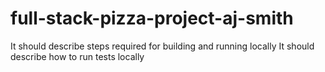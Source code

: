 # full-stack-pizza-project-aj-smith
It should describe steps required for building and running locally
It should describe how to run tests locally
